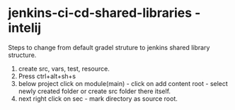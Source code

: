 # jenkins-ci-cd-shared-libraries - intelij

Steps to change from default gradel struture to jenkins shared library structure.

1) create  src, vars, test,  resource.
2) Press ctrl+alt+sh+s
3) below project click on module(main) - click on add content root - select newly created folder or create src folder there itself.
4) next right click on sec - mark directory as source root.
